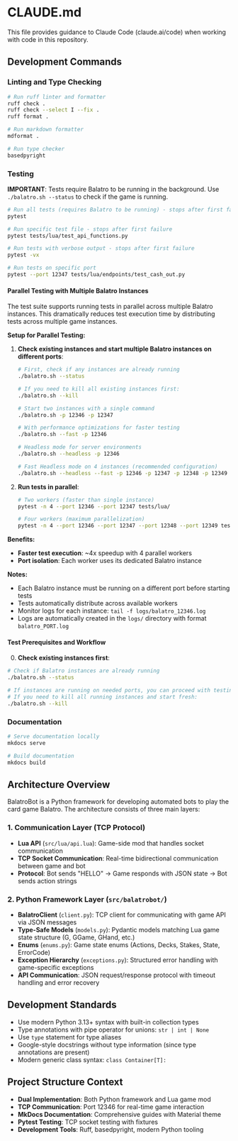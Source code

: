 # CLAUDE.md

This file provides guidance to Claude Code (claude.ai/code) when working with code in this repository.

## Development Commands

### Linting and Type Checking

```bash
# Run ruff linter and formatter
ruff check .
ruff check --select I --fix .
ruff format .

# Run markdown formatter
mdformat .

# Run type checker
basedpyright
```

### Testing

**IMPORTANT**: Tests require Balatro to be running in the background. Use `./balatro.sh --status` to check if the game is running.

```bash
# Run all tests (requires Balatro to be running) - stops after first failure
pytest

# Run specific test file - stops after first failure
pytest tests/lua/test_api_functions.py

# Run tests with verbose output - stops after first failure
pytest -vx

# Run tests on specific port
pytest --port 12347 tests/lua/endpoints/test_cash_out.py
```

#### Parallel Testing with Multiple Balatro Instances

The test suite supports running tests in parallel across multiple Balatro instances. This dramatically reduces test execution time by distributing tests across multiple game instances.

**Setup for Parallel Testing:**

1. **Check existing instances and start multiple Balatro instances on different ports**:

    ```bash
    # First, check if any instances are already running
    ./balatro.sh --status

    # If you need to kill all existing instances first:
    ./balatro.sh --kill
    ```

    ```bash
    # Start two instances with a single command
    ./balatro.sh -p 12346 -p 12347

    # With performance optimizations for faster testing
    ./balatro.sh --fast -p 12346

    # Headless mode for server environments
    ./balatro.sh --headless -p 12346

    # Fast Headless mode on 4 instances (recommended configuration)
    ./balatro.sh --headless --fast -p 12346 -p 12347 -p 12348 -p 12349
    ```

2. **Run tests in parallel**:

    ```bash
    # Two workers (faster than single instance)
    pytest -n 4 --port 12346 --port 12347 tests/lua/

    # Four workers (maximum parallelization)
    pytest -n 4 --port 12346 --port 12347 --port 12348 --port 12349 tests/lua/
    ```

**Benefits:**

- **Faster test execution**: ~4x speedup with 4 parallel workers
- **Port isolation**: Each worker uses its dedicated Balatro instance

**Notes:**

- Each Balatro instance must be running on a different port before starting tests
- Tests automatically distribute across available workers
- Monitor logs for each instance: `tail -f logs/balatro_12346.log`
- Logs are automatically created in the `logs/` directory with format `balatro_PORT.log`

#### Test Prerequisites and Workflow

0. **Check existing instances first**:

```bash
# Check if Balatro instances are already running
./balatro.sh --status

# If instances are running on needed ports, you can proceed with testing
# If you need to kill all running instances and start fresh:
./balatro.sh --kill
```

### Documentation

```bash
# Serve documentation locally
mkdocs serve

# Build documentation
mkdocs build
```

## Architecture Overview

BalatroBot is a Python framework for developing automated bots to play the card game Balatro. The architecture consists of three main layers:

### 1. Communication Layer (TCP Protocol)

- **Lua API** (`src/lua/api.lua`): Game-side mod that handles socket communication
- **TCP Socket Communication**: Real-time bidirectional communication between game and bot
- **Protocol**: Bot sends "HELLO" → Game responds with JSON state → Bot sends action strings

### 2. Python Framework Layer (`src/balatrobot/`)

- **BalatroClient** (`client.py`): TCP client for communicating with game API via JSON messages
- **Type-Safe Models** (`models.py`): Pydantic models matching Lua game state structure (G, GGame, GHand, etc.)
- **Enums** (`enums.py`): Game state enums (Actions, Decks, Stakes, State, ErrorCode)
- **Exception Hierarchy** (`exceptions.py`): Structured error handling with game-specific exceptions
- **API Communication**: JSON request/response protocol with timeout handling and error recovery

## Development Standards

- Use modern Python 3.13+ syntax with built-in collection types
- Type annotations with pipe operator for unions: `str | int | None`
- Use `type` statement for type aliases
- Google-style docstrings without type information (since type annotations are present)
- Modern generic class syntax: `class Container[T]:`

## Project Structure Context

- **Dual Implementation**: Both Python framework and Lua game mod
- **TCP Communication**: Port 12346 for real-time game interaction
- **MkDocs Documentation**: Comprehensive guides with Material theme
- **Pytest Testing**: TCP socket testing with fixtures
- **Development Tools**: Ruff, basedpyright, modern Python tooling

